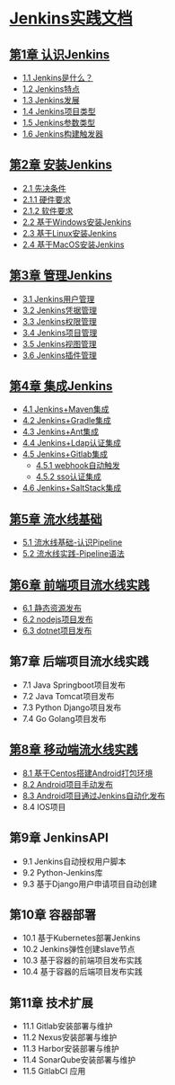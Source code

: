 # [Jenkins实践文档](./README.md)

## [第1章 认识Jenkins](chapter/第一章-认识Jenkins.md)

- [1.1  Jenkins是什么？](chapter/第一章-认识Jenkins.md)
- [1.2  Jenkins特点](chapter/第一章-认识Jenkins.md)
- [1.3  Jenkins发展](chapter/第一章-认识Jenkins.md)
- [1.4  Jenkins项目类型](chapter/第一章-认识Jenkins.md)
- [1.5  Jenkins参数类型](chapter/第一章-认识Jenkins.md)
- [1.6  Jenkins构建触发器](chapter/第一章-认识Jenkins.md)

## [第2章 安装Jenkins](chapter/第二章-安装Jenkins.md)

- [2.1  先决条件](chapter/第二章-安装Jenkins.md)
 -  [2.1.1 硬件要求](chapter/第二章-安装Jenkins.md)
 -  [2.1.2 软件要求](chapter/第二章-安装Jenkins.md)
- [2.2  基于Windows安装Jenkins](chapter/第二章-安装Jenkins.md)
- [2.3  基于Linux安装Jenkins](chapter/第二章-安装Jenkins.md)
- [2.4  基于MacOS安装Jenkins](chapter/第二章-安装Jenkins.md)

## [第3章 管理Jenkins](chapter/第三章-管理Jenkins(一).md)
- [3.1  Jenkins用户管理](chapter/第三章-管理Jenkins(一).md)
- [3.2  Jenkins凭据管理](chapter/第三章-管理Jenkins(一).md)
- [3.3  Jenkins权限管理](chapter/第三章-管理Jenkins(一).md)
- [3.4  Jenkins项目管理](chapter/第四章-管理Jenkins(二).md)
- [3.5  Jenkins视图管理](chapter/第四章-管理Jenkins(二).md)
- [3.6  Jenkins插件管理](chapter/第四章-管理Jenkins(二).md)

## [第4章 集成Jenkins](chapter/第五章-集成Jenkins(一).md)
- [4.1  Jenkins+Maven集成](chapter/第五章-集成Jenkins(一).md)
- [4.2  Jenkins+Gradle集成](chapter/第五章-集成Jenkins(一).md)
- [4.3  Jenkins+Ant集成](chapter/第五章-集成Jenkins(一).md)
- [4.4  Jenkins+Ldap认证集成](chapter/第六章-集成Jenkins(二).md)
- [4.5  Jenkins+Gitlab集成](chapter/第七章-集成Jenkins(三).md)
   - [ 4.5.1 webhook自动触发](chapter/第七章-集成Jenkins(三).md)
   -  [4.5.2 sso认证集成](chapter/第七章-集成Jenkins(三).md)
- [4.6 Jenkins+SaltStack集成](chapter/第八章-集成Jenkins(四).md)

## [第5章 流水线基础](chapter/第九章-流水线实践(一).md)

- [5.1 流水线基础-认识Pipeline](chapter/第九章-流水线实践(一).md)
- [5.2 流水线实践-Pipeline语法](chapter/第十章-流水线实践(二).md)

## [第6章 前端项目流水线实践](chapter/第十一章-流水线实践(三).md)
- [6.1 静态资源发布](chapter/第十一章-流水线实践(三).md)
- [6.2 nodejs项目发布](chapter/第十二章-流水线实践(四).md)
- [6.3 dotnet项目发布](chapter/dotnet项目流水线.md)

## 第7章 后端项目流水线实践
 - 7.1 Java Springboot项目发布
 - 7.2 Java Tomcat项目发布
 - 7.3 Python Django项目发布
 - 7.4 Go Golang项目发布
 
## [第8章 移动端流水线实践](chapter/android/Android打包环境.md)
 -  [8.1 基于Centos搭建Android打包环境](chapter/android/Android打包环境.md)
 -  [8.2 Android项目手动发布](chapter/android/Android发布(手动).md)
 -  [8.3 Android项目通过Jenkins自动化发布](chapter/android/AndroidJenkins发布流水线.md)
 -  8.4 IOS项目

## 第9章 JenkinsAPI
 - 9.1 Jenkins自动授权用户脚本
 - 9.2 Python-Jenkins库
 - 9.3 基于Django用户申请项目自动创建

## 第10章 容器部署
 - 10.1 基于Kubernetes部署Jenkins
 - 10.2 Jenkins弹性创建slave节点
 - 10.3 基于容器的前端项目发布实践
 - 10.4 基于容器的后端项目发布实践
 
## 第11章 技术扩展
 - 11.1 Gitlab安装部署与维护
 - 11.2 Nexus安装部署与维护
 - 11.3 Harbor安装部署与维护
 - 11.4 SonarQube安装部署与维护
 - 11.5 GitlabCI 应用